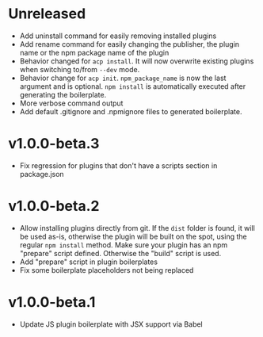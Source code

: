 # Unreleased

- Add uninstall command for easily removing installed plugins
- Add rename command for easily changing the publisher, the plugin name or the npm package name of the plugin
- Behavior changed for `acp install`. It will now overwrite existing plugins when switching to/from `--dev` mode.
- Behavior change for `acp init`. `npm_package_name` is now the last argument and is optional. `npm install` is automatically executed after generating the boilerplate.
- More verbose command output
- Add default .gitignore and .npmignore files to generated boilerplate.

# v1.0.0-beta.3

- Fix regression for plugins that don't have a scripts section in package.json

# v1.0.0-beta.2

- Allow installing plugins directly from git. If the `dist` folder is found, it will be used as-is, otherwise the plugin will be built on the spot, using the regular `npm install` method. Make sure your plugin has an npm "prepare" script defined. Otherwise the "build" script is used.
- Add "prepare" script in plugin boilerplates
- Fix some boilerplate placeholders not being replaced

# v1.0.0-beta.1

- Update JS plugin boilerplate with JSX support via Babel
